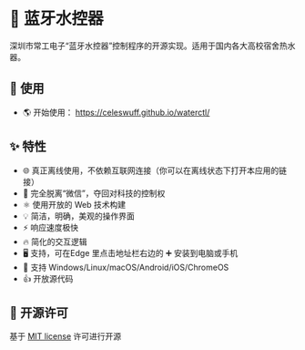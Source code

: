 # 🛀 蓝牙水控器

深圳市常工电子“蓝牙水控器”控制程序的开源实现。适用于国内各大高校宿舍热水器。


## 🏃 使用

- 🌎 开始使用： https://celeswuff.github.io/waterctl/

## ✨ 特性

- 🌐 真正离线使用，不依赖互联网连接（你可以在离线状态下打开本应用的链接）
- 🖕 完全脱离“微信”，夺回对科技的控制权
- ⚛️ 使用开放的 Web 技术构建
- 💡 简洁，明确，美观的操作界面
- ⚡ 响应速度极快
- 🔥 简化的交互逻辑
- 🖥️ 支持，可在Edge 里点击地址栏右边的 ➕ 安装到电脑或手机
- 📱 支持 Windows/Linux/macOS/Android/iOS/ChromeOS
- 👍 开放源代码

## 📜 开源许可

基于 [MIT license](https://opensource.org/licenses/MIT) 许可进行开源

